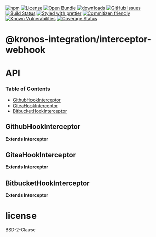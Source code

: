 [![npm](https://img.shields.io/npm/v/@kronos-integration/interceptor-webhook.svg)](https://www.npmjs.com/package/@kronos-integration/interceptor-webhook)
[![License](https://img.shields.io/badge/License-BSD%203--Clause-blue.svg)](https://opensource.org/licenses/BSD-3-Clause)
[![Open Bundle](https://bundlejs.com/badge-light.svg)](https://bundlejs.com/?q=@kronos-integration/interceptor-webhook)
[![downloads](http://img.shields.io/npm/dm/@kronos-integration/interceptor-webhook.svg?style=flat-square)](https://npmjs.org/package/@kronos-integration/interceptor-webhook)
[![GitHub Issues](https://img.shields.io/github/issues/Kronos-Integration/interceptor-webhook.svg?style=flat-square)](https://github.com/Kronos-Integration/interceptor-webhook/issues)
[![Build Status](https://img.shields.io/endpoint.svg?url=https%3A%2F%2Factions-badge.atrox.dev%2FKronos-Integration%2Finterceptor-webhook%2Fbadge\&style=flat)](https://actions-badge.atrox.dev/Kronos-Integration/interceptor-webhook/goto)
[![Styled with prettier](https://img.shields.io/badge/styled_with-prettier-ff69b4.svg)](https://github.com/prettier/prettier)
[![Commitizen friendly](https://img.shields.io/badge/commitizen-friendly-brightgreen.svg)](http://commitizen.github.io/cz-cli/)
[![Known Vulnerabilities](https://snyk.io/test/github/Kronos-Integration/interceptor-webhook/badge.svg)](https://snyk.io/test/github/Kronos-Integration/interceptor-webhook)
[![Coverage Status](https://coveralls.io/repos/Kronos-Integration/interceptor-webhook/badge.svg)](https://coveralls.io/github/Kronos-Integration/interceptor-webhook)

# @kronos-integration/interceptor-webhook

# API

<!-- Generated by documentation.js. Update this documentation by updating the source code. -->

### Table of Contents

*   [GithubHookInterceptor](#githubhookinterceptor)
*   [GiteaHookInterceptor](#giteahookinterceptor)
*   [BitbucketHookInterceptor](#bitbuckethookinterceptor)

## GithubHookInterceptor

**Extends Interceptor**

## GiteaHookInterceptor

**Extends Interceptor**

## BitbucketHookInterceptor

**Extends Interceptor**

# license

BSD-2-Clause
